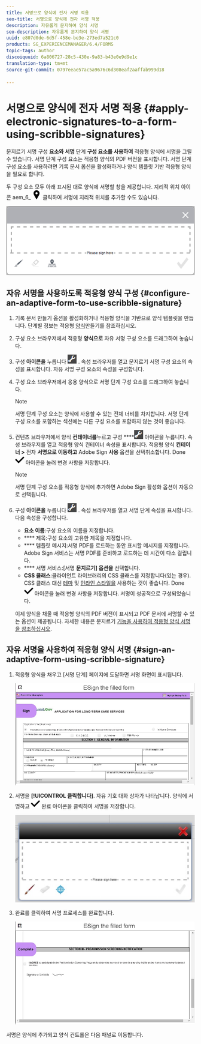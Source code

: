 ```yaml
---
title: 서명으로 양식에 전자 서명 적용
seo-title: 서명으로 양식에 전자 서명 적용
description: 자유롭게 문지하여 양식 서명
seo-description: 자유롭게 문지하여 양식 서명
uuid: e807d0de-6d5f-458e-be3e-273ed7a521c0
products: SG_EXPERIENCEMANAGER/6.4/FORMS
topic-tags: author
discoiquuid: 6a806727-28c5-430e-9a83-b43e0e9d9e1c
translation-type: tm+mt
source-git-commit: 0797eeae57ac5a9676c6d308eaf2aaffab999d18

---
```



# 서명으로 양식에 전자 서명 적용 {#apply-electronic-signatures-to-a-form-using-scribble-signatures}

문지르기 서명 구성 **요소와 서명** 단계 **구성 요소를 사용하여** 적응형 양식에 서명을 그릴 수 있습니다. 서명 단계 구성 요소는 적응형 양식의 PDF 버전을 표시합니다. 서명 단계 구성 요소를 사용하려면 기록 문서 옵션을 활성화하거나 양식 템플릿 기반 적응형 양식을 필요로 합니다.

두 구성 요소 모두 아래 표시된 대로 양식에 서명할 창을 제공합니다. 지리적 위치 아이콘 aem_6_ ![3_geolocation을](assets/aem_6_3_geolocation.png) 클릭하여 서명에 지리적 위치를 추가할 수도 있습니다.

![낙서 기호 대화 상자](assets/scribble-signature.png)

## 자유 서명을 사용하도록 적응형 양식 구성 {#configure-an-adaptive-form-to-use-scribble-signature}

1. 기록 문서 만들기 옵션을 활성화하거나 적응형 양식을 기반으로 양식 템플릿을 만듭니다. 단계별 정보는 적응형 [양식](/help/forms/using/creating-adaptive-form.md)만들기를 참조하십시오.
1. 구성 요소 브라우저에서 적응형 **양식으로** 자유 서명 구성 요소를 드래그하여 놓습니다.
1. 구성 **아이콘을** 누릅니다 ![](assets/configure.png) . 속성 브라우저를 열고 문지르기 서명 구성 요소의 속성을 표시합니다. 자유 서명 구성 요소의 속성을 구성합니다.
1. 구성 요소 브라우저에서 응용 양식으로 서명 단계 구성 요소를 드래그하여 놓습니다.

   >[!NOTE]
   >
   >서명 단계 구성 요소는 양식에 사용할 수 있는 전체 너비를 차지합니다. 서명 단계 구성 요소를 포함하는 섹션에는 다른 구성 요소를 포함하지 않는 것이 좋습니다.

1. 컨텐츠 브라우저에서 양식 **컨테이너를**&#x200B;누르고 구성 ****![](assets/configure.png) 아이콘을 누릅니다. 속성 브라우저를 열고 적응형 양식 컨테이너 속성을 표시합니다. 적응형 양식 **컨테이너 >** 전자 **서명으로 이동하고** Adobe Sign **사용** 옵션을 선택취소합니다. Done ![aem_6_3_forms_save](assets/aem_6_3_forms_save.png) 아이콘을 눌러 변경 사항을 저장합니다.

   >[!NOTE]
   >
   >서명 단계 구성 요소를 적응형 양식에 추가하면 Adobe Sign 활성화 옵션이 자동으로 선택됩니다.

1. 구성 **아이콘을** 누릅니다 ![](assets/configure.png) . 속성 브라우저를 열고 서명 단계 속성을 표시합니다. 다음 속성을 구성합니다.

   * **요소 이름**:구성 요소의 이름을 지정합니다.
   * **** 제목:구성 요소의 고유한 제목을 지정합니다.
   * **** 템플릿 메시지:서명 PDF를 로드하는 동안 표시할 메시지를 지정합니다. Adobe Sign 서비스는 서명 PDF를 준비하고 로드하는 데 시간이 다소 걸립니다.
   * **** 서명 서비스:[서명 **문지르기] 옵션을** 선택합니다.
   * **CSS 클래스**:클라이언트 라이브러리의 CSS 클래스를 지정합니다(있는 경우). CSS 클래스 대신 [테마](/help/forms/using/themes.md) 및 [인라인 스타일을](/help/forms/using/inline-style-adaptive-forms.md) 사용하는 것이 좋습니다.
   Done ![aem_6_3_forms_save](assets/aem_6_3_forms_save.png) 아이콘을 눌러 변경 사항을 저장합니다. 서명이 성공적으로 구성되었습니다.

   이제 양식을 채울 때 적응형 양식의 PDF 버전이 표시되고 PDF 문서에 서명할 수 있는 옵션이 제공됩니다. 자세한 내용은 문지르기 [기능을 사용하여 적응형 양식 서명을 참조하십시오](/help/forms/using/signing-forms-using-scribble.md#p-sign-an-adaptive-form-using-scribble-signature-p).

## 자유 서명을 사용하여 적응형 양식 서명 {#sign-an-adaptive-form-using-scribble-signature}

1. 적응형 양식을 채우고 [서명 단계] 페이지에 도달하면 서명 화면이 표시됩니다.

   ![EchoSign 페이지의 서명 화면](assets/esignscribblesign.jpg)

1. 서명을 **[!UICONTROL 클릭합니다]**. 자유 기호 대화 상자가 나타납니다. 양식에 서명하고 ![aem_6_3_forms_save](assets/aem_6_3_forms_save.png) 완료 아이콘을 클릭하여 서명을 저장합니다.

   ![낙서 기호 대화 상자](assets/scribblewidget.jpg)

1. 완료를 클릭하여 서명 프로세스를 완료합니다.

   ![서명 프로세스 완료](assets/scribblecomplete.jpg)

서명은 양식에 추가되고 양식 컨트롤은 다음 패널로 이동합니다.

